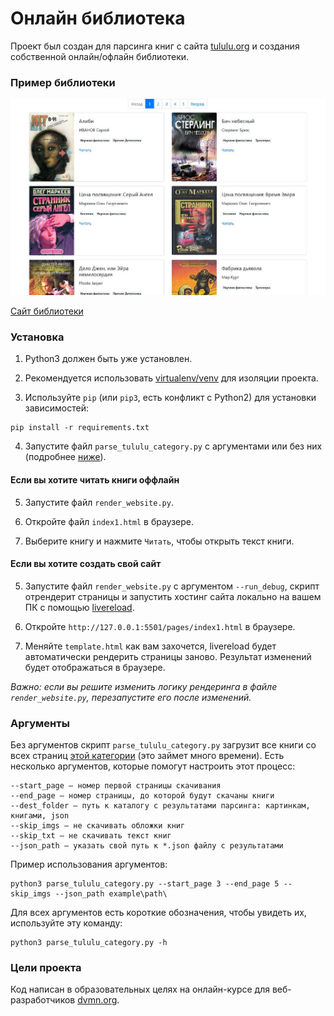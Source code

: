 # Онлайн библиотека

Проект был создан для парсинга книг с сайта [tululu.org](http:/tululu.org) и создания собственной онлайн/офлайн библиотеки.

### Пример библиотеки

![Website screenshot](example.jpg)

[Сайт библиотеки](https://faholo.github.io/Library_parse/) 

### Установка

1. Python3 должен быть уже установлен.  

3. Рекомендуется использовать [virtualenv/venv](https://docs.python.org/3/library/venv.html) для изоляции проекта.

2. Используйте `pip` (или `pip3`, есть конфликт с Python2) для установки зависимостей:
```
pip install -r requirements.txt
```

4. Запустите файл `parse_tululu_category.py` с аргументами или без них (подробнее [ниже](https://github.com/FaHoLo/Library_parse/blob/master/READMEru.md#%D0%90%D1%80%D0%B3%D1%83%D0%BC%D0%B5%D0%BD%D1%82%D1%8B)).

#### Если вы хотите читать книги оффлайн

5. Запустите файл `render_website.py`.

6. Откройте файл `index1.html` в браузере.

7. Выберите книгу и нажмите `Читать`, чтобы открыть текст книги.

#### Если вы хотите создать свой сайт

5. Запустите файл `render_website.py` с аргументом `--run_debug`, скрипт отрендерит страницы и запустить хостинг сайта локально на вашем ПК с помощью [livereload](https://github.com/lepture/python-livereload).

6. Откройте `http://127.0.0.1:5501/pages/index1.html` в браузере.

7. Меняйте `template.html` как вам захочется, livereload будет автоматически рендерить страницы заново. Результат изменений будет отображаться в браузере.

_Важно: если вы решите изменить логику рендеринга в файле `render_website.py`, перезапустите его после изменений._

### Аргументы

Без аргументов скрипт `parse_tululu_category.py` загрузит все книги со всех страниц [этой категории](http://tululu.org/l55/) (это займет много времени). Есть несколько аргументов, которые помогут настроить этот процесс:
```
--start_page — номер первой страницы скачивания
--end_page — номер страницы, до которой будут скачаны книги
--dest_folder — путь к каталогу с результатами парсинга: картинкам, книгами, json
--skip_imgs — не скачивать обложки книг
--skip_txt — не скачивать текст книг
--json_path — указать свой путь к *.json файлу с результатами
```
Пример использования аргументов: 
```
python3 parse_tululu_category.py --start_page 3 --end_page 5 --skip_imgs --json_path example\path\
```

Для всех аргументов есть короткие обозначения, чтобы увидеть их, используйте эту команду:
```
python3 parse_tululu_category.py -h
```

### Цели проекта

Код написан в образовательных целях на онлайн-курсе для веб-разработчиков [dvmn.org](https://dvmn.org/).
